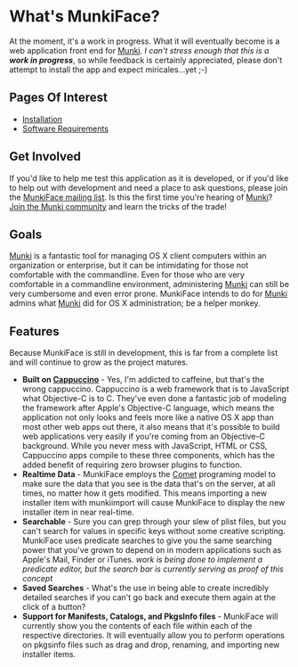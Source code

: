 # What's MunkiFace? #
At the moment, it's a work in progress. What it will eventually become is a web application front end for [Munki][5]. _I can't stress enough that this is a **work in progress**_, so while feedback is certainly appreciated, please don't attempt to install the app and expect miricales…yet ;-)


## Pages Of Interest

* [Installation][1]
* [Software Requirements][2]

## Get Involved
If you'd like to help me test this application as it is developed, or if you'd like to help out with development and need a place to ask questions, please join the [MunkiFace mailing list][6]. Is this the first time you're hearing of [Munki][5]? [Join the Munki community][7] and learn the tricks of the trade!



## Goals
[Munki][5] is a fantastic tool for managing OS X client computers within an organization or enterprise, but it can be intimidating for those not comfortable with the commandline. Even for those who are very comfortable in a commandline environment, administering [Munki][5] can still be very cumbersome and even error prone. MunkiFace intends to do for [Munki][5] admins what [Munki][5] did for OS X administration; be a helper monkey.

## Features
Because MunkiFace is still in development, this is far from a complete list and will continue to grow as the project matures.

* **Built on [Cappuccino][4]** - Yes, I'm addicted to caffeine, but that's the wrong cappuccino. Cappuccino is a web framework that is to JavaScript what Objective-C is to C. They've even done a fantastic job of modeling the framework after Apple's Objective-C language, which means the application not only looks and feels more like a native OS X app than most other web apps out there, it also means that it's possible to build web applications very easily if you're coming from an Objective-C background. While you never mess with JavaScript, HTML or CSS, Cappuccino apps compile to these three components, which has the added benefit of requiring zero browser plugins to function.
* **Realtime Data** - MunkiFace employs the [Comet][3] programing model to make sure the data that you see is the data that's on the server, at all times, no matter how it gets modified. This means importing a new installer item with munkiimport will cause MunkiFace to display the new installer item in near real-time.
* **Searchable** - Sure you can grep through your slew of plist files, but you can't search for values in specific keys without some creative scripting. MunkiFace uses predicate searches to give you the same searching power that you've grown to depend on in modern applications such as Apple's Mail, Finder or iTunes. _work is being done to implement a predicate editor, but the search bar is currently serving as proof of this concept_
* **Saved Searches** - What's the use in being able to create incredibly detailed searches if you can't go back and execute them again at the click of a button?
* **Support for Manifests, Catalogs, and PkgsInfo files** - MunkiFace will currently show you the contents of each file within each of the respective directories. It will eventually allow you to perform operations on pkgsinfo files such as drag and drop, renaming, and importing new installer items.

[1]:https://github.com/buffalo/MunkiFace/wiki/Installation
[2]:https://github.com/buffalo/MunkiFace/wiki/Software%20Requirements
[3]:http://en.wikipedia.org/wiki/Comet_(programming)
[4]:http://cappuccino.org
[5]:http://code.google.com/p/munki
[6]:http://groups.google.com/group/munkiface
[7]:http://groups.google.com/group/munkidev